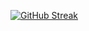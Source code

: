 [![GitHub Streak](http://github-readme-streak-stats.herokuapp.com?user=myklek&theme=dark&background=000000)](https://git.io/streak-stats)
